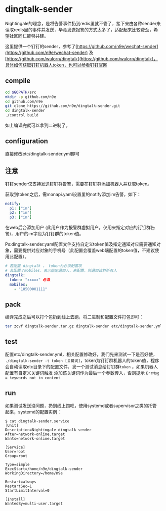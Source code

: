 # dingtalk-sender

Nightingale的理念，是将告警事件扔到redis里就不管了，接下来由各种sender来读取redis里的事件并发送，毕竟发送报警的方式太多了，适配起来比较费劲，希望社区同仁能够共建。

这里提供一个钉钉的sender，参考了[https://github.com/n9e/wechat-sender](https://github.com/n9e/wechat-sender) 及 [https://github.com/wulorn/dingtalk](https://github.com/wulorn/dingtalk)，具体如何获取钉钉机器人token，也可以参看钉钉官网

## compile

```bash
cd $GOPATH/src
mkdir -p github.com/n9e
cd github.com/n9e
git clone https://github.com/n9e/dingtalk-sender.git
cd dingtalk-sender
./control build
```

如上编译完就可以拿到二进制了。

## configuration

直接修改etc/dingtalk-sender.yml即可

## 注意

钉钉sender仅支持发送钉钉群告警，需要在钉钉群添加机器人并获取token。

获取到token之后，需monapi.yaml设置里的notify添加im告警，如下：

```yaml
notify:
  p1: ["im"]
  p2: ["im"]
  p3: ["im"]
```

在web后台添加用户 (此用户作为报警群虚拟用户，仅用来指定对应的钉钉群告警)，用户的im字段为钉钉群的token值。

Ps:dingtalk-sender.yaml配置文件支持自定义token值及指定通知对应需要通知对象，需要提供对应对象的手机号（此配置会覆盖web端配置的token值，不建议使用此配置）。

```yaml
# 若配置 dingtalk ， token为必须配置项 
# 若配置了mobiles，表示指定通知人，未配置，则通知该群所有人
dingtalk:
  token: "xxxxx" 必须
  mobiles:
    - "18500001111"
```



## pack

编译完成之后可以打个包扔到线上去跑，将二进制和配置文件打包即可：

```bash
tar zcvf dingtalk-sender.tar.gz dingtalk-sender etc/dingtalk-sender.yml etc/dingtalk.tpl
```

## test

配置etc/dingtalk-sender.yml，相关配置修改好，我们先来测试一下是否好使， `./dingtalk-sender -t token [关键词]`，token为钉钉群机器人的token值，程序会自动读取etc目录下的配置文件，发一个测试消息给钉钉群`token` ，如果机器人配置有自定义关键词触发 添加该关键词作为最后一个参数传入，否则提示 `ErrMsg = keywords not in content`


## run

如果测试发送没问题，扔到线上跑吧，使用systemd或者supervisor之类的托管起来，systemd的配置实例：


```
$ cat dingtalk-sender.service
[Unit]
Description=Nightingale dingtalk sender
After=network-online.target
Wants=network-online.target

[Service]
User=root
Group=root

Type=simple
ExecStart=/home/n9e/dingtalk-sender
WorkingDirectory=/home/n9e

Restart=always
RestartSec=1
StartLimitInterval=0

[Install]
WantedBy=multi-user.target
```
